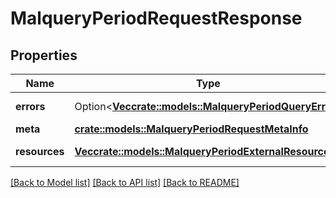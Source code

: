 # MalqueryPeriodRequestResponse

## Properties

Name | Type | Description | Notes
------------ | ------------- | ------------- | -------------
**errors** | Option<[**Vec<crate::models::MalqueryPeriodQueryError>**](malquery.QueryError.md)> | Request errors | [optional]
**meta** | [**crate::models::MalqueryPeriodRequestMetaInfo**](malquery.RequestMetaInfo.md) |  |
**resources** | [**Vec<crate::models::MalqueryPeriodExternalResource>**](malquery.ExternalResource.md) | Request results |

[[Back to Model list]](../README.md#documentation-for-models) [[Back to API list]](../README.md#documentation-for-api-endpoints) [[Back to README]](../README.md)
